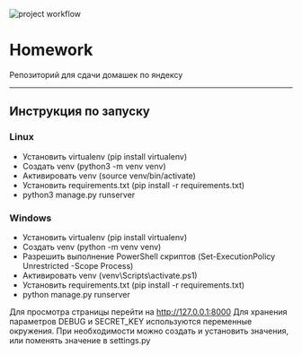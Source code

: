 ![project workflow](https://github.com/br-bread/homework/actions/workflows/python-package.yml/badge.svg)
# Homework
Репозиторий для сдачи домашек по яндексу
___
## Инструкция по запуску

### Linux

- Установить virtualenv (pip install virtualenv)
- Создать venv (python3 -m venv venv)
- Активировать venv (source venv/bin/activate)
- Установить requirements.txt (pip install -r requirements.txt)
- python3 manage.py runserver

### Windows

- Установить virtualenv (pip install virtualenv)
- Создать venv (python -m venv venv)
- Разрешить выполнение PowerShell скриптов (Set-ExecutionPolicy Unrestricted -Scope Process)
- Активировать venv (venv\Scripts\activate.ps1)
- Установить requirements.txt (pip install -r requirements.txt)
- python manage.py runserver

Для просмотра страницы перейти на http://127.0.0.1:8000 
Для хранения параметров DEBUG и SECRET_KEY используются переменные окружения. 
При необходимости можно создать и установить значения, или поменять значение в settings.py
